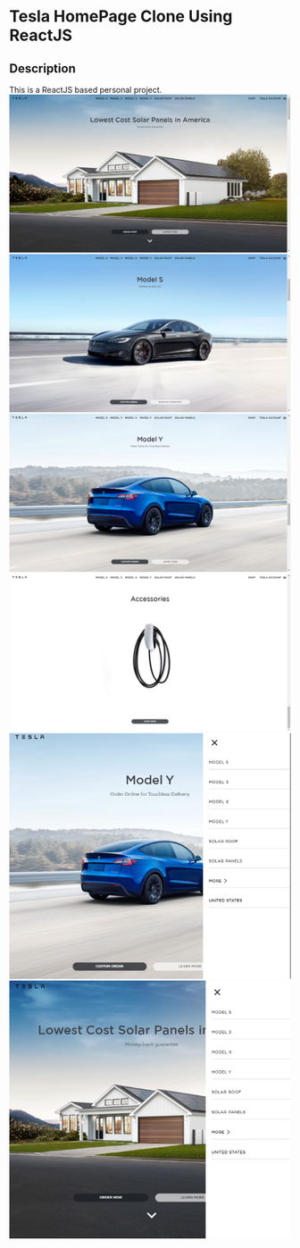 # Tesla HomePage Clone Using ReactJS

<!-- ## <a href="https://denver44.github.io/Tesla-Homepage-Reactjs/" target="_blank">LIVE DEMO</a> -->

## Description

This is a ReactJS based personal project.
![ReactJs App](https://raw.githubusercontent.com/Denver44/Tesla_HomePage_ReactJs/master/Images/Screenshot%20(59).png)
![ReactJs App](https://raw.githubusercontent.com/Denver44/Tesla_HomePage_ReactJs/master/Images/Screenshot%20(60).png)
![ReactJs App](https://raw.githubusercontent.com/Denver44/Tesla_HomePage_ReactJs/master/Images/Screenshot%20(61).png)
![ReactJs App](https://raw.githubusercontent.com/Denver44/Tesla_HomePage_ReactJs/master/Images/Screenshot%20(62).png)
![ReactJs App](https://raw.githubusercontent.com/Denver44/Tesla_HomePage_ReactJs/master/Images/Screenshot%20(66).png)
![ReactJs App](https://raw.githubusercontent.com/Denver44/Tesla_HomePage_ReactJs/master/Images/Screenshot%20(67).png)
